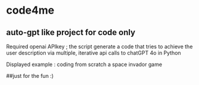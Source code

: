 # code4me
## auto-gpt like project for code only

Required openai APIkey ; the script generate a code that tries to achieve the user description via multiple, iterative api calls to chatGPT 4o in Python

Displayed example : coding from scratch a space invador game

##just for the fun :)
